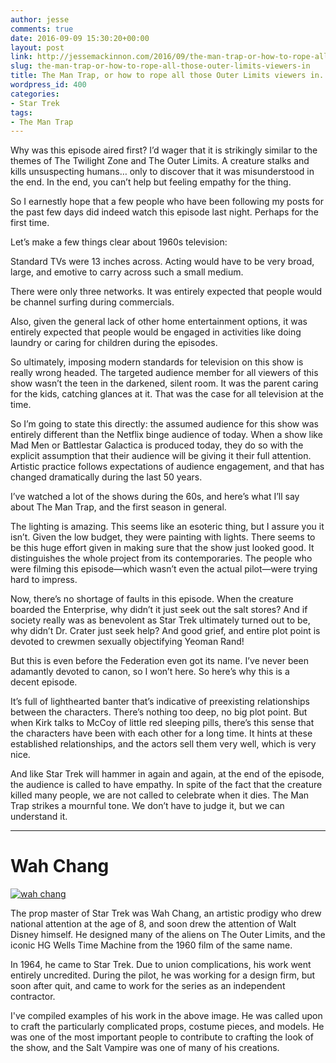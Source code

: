 ```yaml
---
author: jesse
comments: true
date: 2016-09-09 15:30:20+00:00
layout: post
link: http://jessemackinnon.com/2016/09/the-man-trap-or-how-to-rope-all-those-outer-limits-viewers-in/
slug: the-man-trap-or-how-to-rope-all-those-outer-limits-viewers-in
title: The Man Trap, or how to rope all those Outer Limits viewers in.
wordpress_id: 400
categories:
- Star Trek
tags:
- The Man Trap
---
```


Why was this episode aired first? I’d wager that it is strikingly similar to the themes of The Twilight Zone and The Outer Limits. A creature stalks and kills unsuspecting humans… only to discover that it was misunderstood in the end. In the end, you can’t help but feeling empathy for the thing.

So I earnestly hope that a few people who have been following my posts for the past few days did indeed watch this episode last night. Perhaps for the first time.

Let’s make a few things clear about 1960s television:

Standard TVs were 13 inches across. Acting would have to be very broad, large, and emotive to carry across such a small medium.

There were only three networks. It was entirely expected that people would be channel surfing during commercials.

Also, given the general lack of other home entertainment options, it was entirely expected that people would be engaged in activities like doing laundry or caring for children during the episodes.

So ultimately, imposing modern standards for television on this show is really wrong headed. The targeted audience member for all viewers of this show wasn’t the teen in the darkened, silent room. It was the parent caring for the kids, catching glances at it. That was the case for all television at the time.

So I’m going to state this directly: the assumed audience for this show was entirely different than the Netflix binge audience of today. When a show like Mad Men or Battlestar Galactica is produced today, they do so with the explicit assumption that their audience will be giving it their full attention. Artistic practice follows expectations of audience engagement, and that has changed dramatically during the last 50 years.

I’ve watched a lot of the shows during the 60s, and here’s what I’ll say about The Man Trap, and the first season in general.

The lighting is amazing. This seems like an esoteric thing, but I assure you it isn’t. Given the low budget, they were painting with lights. There seems to be this huge effort given in making sure that the show just looked good. It distinguishes the whole project from its contemporaries. The people who were filming this episode—which wasn’t even the actual pilot—were trying hard to impress.

Now, there’s no shortage of faults in this episode. When the creature boarded the Enterprise, why didn’t it just seek out the salt stores? And if society really was as benevolent as Star Trek ultimately turned out to be, why didn’t Dr. Crater just seek help? And good grief, and entire plot point is devoted to crewmen sexually objectifying Yeoman Rand!

But this is even before the Federation even got its name. I’ve never been adamantly devoted to canon, so I won’t here. So here’s why this is a decent episode.

It’s full of lighthearted banter that’s indicative of preexisting relationships between the characters. There’s nothing too deep, no big plot point. But when Kirk talks to McCoy of little red sleeping pills, there’s this sense that the characters have been with each other for a long time. It hints at these established relationships, and the actors sell them very well, which is very nice.

And like Star Trek will hammer in again and again, at the end of the episode, the audience is called to have empathy. In spite of the fact that the creature killed many people, we are not called to celebrate when it dies. The Man Trap strikes a mournful tone. We don’t have to judge it, but we can understand it.



* * *





# Wah Chang


[![wah chang](http://jessemackinnon.com/wp-content/uploads/2016/09/wah-chang.jpg)](http://jessemackinnon.com/wp-content/uploads/2016/09/wah-chang.jpg)

The prop master of Star Trek was Wah Chang, an artistic prodigy who drew national attention at the age of 8, and soon drew the attention of Walt Disney himself. He designed many of the aliens on The Outer Limits, and the iconic HG Wells Time Machine from the 1960 film of the same name.

In 1964, he came to Star Trek. Due to union complications, his work went entirely uncredited. During the pilot, he was working for a design firm, but soon after quit, and came to work for the series as an independent contractor.

I've compiled examples of his work in the above image. He was called upon to craft the particularly complicated props, costume pieces, and models. He was one of the most important people to contribute to crafting the look of the show, and the Salt Vampire was one of many of his creations.
